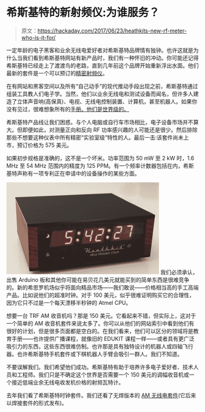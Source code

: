 # 希斯基特的新射频仪:为谁服务？

> 原文：<https://hackaday.com/2017/06/23/heathkits-new-rf-meter-who-is-it-for/>

一定年龄的电子黑客和业余无线电爱好者对希斯基特品牌情有独钟。也许这就是为什么当我们看到希斯基特网站有新产品时，我们有一种怀旧的冲动。你可能还记得希斯基特已经走上了渡渡鸟的老路，直到几年前这个品牌开始重新浮出水面。他们最新的套件是一个可以预订的[精密射频仪](https://shop.heathkit.com/shop/product/precision-rf-meter-hm-1002-pre-order-33)。

在有网站和黑客空间以及所有“自己动手”的现代推动手段出现之前，希斯基特通过组装工具教人们电子学。当然，他们以业余无线电和测试设备而闻名，但许多人建造了立体声音响(高保真)、电视、无线电控制装置、计算机，甚至机器人。如果你没有见过，很难想象所有的[手册。他们是世界级的。](http://www.schematicsunlimited.com/h/heathkit/heathkit-hw9-man)

希斯基特产品线让我们困惑。与个人电脑或自行车市场相比，电子设备市场并不算大。但即便如此，对测量正向和反向 RF 功率感兴趣的人可能还是很少。然后排除那些不想要这种仪表中所有精密“实验室级”特性的人。最后一击:该套件尚未上市，预订价格为 575 美元。

如果初步规格是准确的，这不是一个坏米。功率范围为 50 mW 至 2 kW 时，1.6 MHz 至 54 MHz 范围内的精度为 125 PPM。有一个频率计数器包括在内，希斯基特声称有一项专利正在申请中的设备操作的某些方面。

[![](img/8e0853eac21ba65d1e28bf4409395236.png)](https://hackaday.com/wp-content/uploads/2016/11/product_template_26.jpeg) 我们必须承认，出售 Arduino 板和其他你可能在易贝花几美元就能买到的简单东西是很难竞争的。新的希思罗机场似乎将面向精品市场——我们敢说——价格相当高的手工高端产品。比如说他们的超准时钟。对于 100 美元，似乎很难证明购买它的合理性，因为它只不过是一个每天漂移半秒钟的 Atmel CPU。

想要一台 TRF AM 收音机吗？那是 150 美元。它看起来不错，但实际上，这对于一个简单的 AM 收音机套件来说太多了。你可以从他们的网站索引中看到他们有很好的计划，但是很多页面都是空白的。在我们看来，他们可以区分的领域将是教育手册——也许提供广播课程，就像旧的 EDUKIT 课程一样——或者具有更广泛吸引力的东西，这些东西很难仿制。也许那是具有独特设计的机器人或四轴飞行器。也许希斯基特手机套件或下棋机器人手臂会吸引一群人。我们不知道。

不要误解我们。我们希望他们成功。希斯基特有助于培养许多电子爱好者、技术人员和工程师。我们只是不确定这个世界是否需要一个 150 美元的调幅收音机或一个接近低端业余无线电收发机价格的射频瓦特计。

去年我们看了希斯基特时钟套件。我们还看了无焊版本的 [AM 无线电套件](https://hackaday.com/2015/12/17/heathkits-triumphant-return/)(它后来以焊接套件的形式发布)。